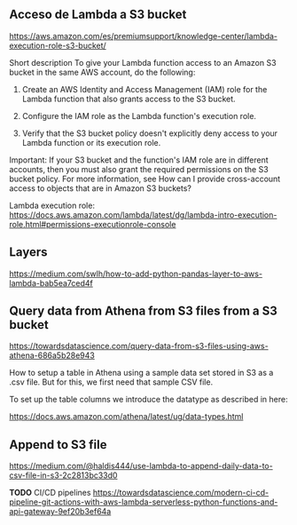 
<h2>Acceso de Lambda a S3 bucket</h2>

https://aws.amazon.com/es/premiumsupport/knowledge-center/lambda-execution-role-s3-bucket/

Short description
To give your Lambda function access to an Amazon S3 bucket in the same AWS account, do the following:

1.    Create an AWS Identity and Access Management (IAM) role for the Lambda function that also grants access to the S3 bucket.

2.    Configure the IAM role as the Lambda function's execution role.

3.    Verify that the S3 bucket policy doesn't explicitly deny access to your Lambda function or its execution role.

Important: If your S3 bucket and the function's IAM role are in different accounts, then you must also grant the required permissions on the S3 bucket policy. For more information, see How can I provide cross-account access to objects that are in Amazon S3 buckets?

Lambda execution role: https://docs.aws.amazon.com/lambda/latest/dg/lambda-intro-execution-role.html#permissions-executionrole-console

<h2>Layers</h2>
 
 https://medium.com/swlh/how-to-add-python-pandas-layer-to-aws-lambda-bab5ea7ced4f
 
<h2>Query data from Athena from S3 files from a S3 bucket </h2>

https://towardsdatascience.com/query-data-from-s3-files-using-aws-athena-686a5b28e943

How to setup a table in Athena using a sample data set stored in S3 as a .csv file. But for this, we first need that sample CSV file.

To set up the table columns we introduce the datatype as described in here:

https://docs.aws.amazon.com/athena/latest/ug/data-types.html

  
<h2>Append to S3 file </h2>
  
 https://medium.com/@haldis444/use-lambda-to-append-daily-data-to-csv-file-in-s3-2c2813bc33d0

**TODO** CI/CD pipelines https://towardsdatascience.com/modern-ci-cd-pipeline-git-actions-with-aws-lambda-serverless-python-functions-and-api-gateway-9ef20b3ef64a
